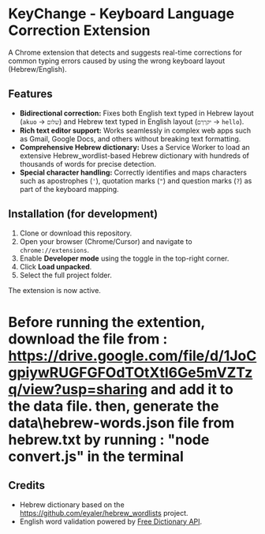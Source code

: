 # KeyChange - Keyboard Language Correction Extension

A Chrome extension that detects and suggests real-time corrections for common typing errors caused by using the wrong keyboard layout (Hebrew/English).

## Features

- **Bidirectional correction:** Fixes both English text typed in Hebrew layout (`akuo` → `שלום`) and Hebrew text typed in English layout (`יקךךם` → `hello`).
- **Rich text editor support:** Works seamlessly in complex web apps such as Gmail, Google Docs, and others without breaking text formatting.
- **Comprehensive Hebrew dictionary:** Uses a Service Worker to load an extensive Hebrew_wordlist-based Hebrew dictionary with hundreds of thousands of words for precise detection.
- **Special character handling:** Correctly identifies and maps characters such as apostrophes (`'`), quotation marks (`"`) and question marks (`?`) as part of the keyboard mapping.

## Installation (for development)

1. Clone or download this repository.  
2. Open your browser (Chrome/Cursor) and navigate to `chrome://extensions`.  
3. Enable **Developer mode** using the toggle in the top-right corner.  
4. Click **Load unpacked**.  
5. Select the full project folder.

The extension is now active.

# Before running the extention, download the file from : https://drive.google.com/file/d/1JoCgpiywRUGFGFOdTOtXtI6Ge5mVZTzq/view?usp=sharing and add it to the data file. then, generate the data\hebrew-words.json file from hebrew.txt by running : "node convert.js" in the terminal


## Credits

- Hebrew dictionary based on the https://github.com/eyaler/hebrew_wordlists project.  
- English word validation powered by [Free Dictionary API](https://dictionaryapi.dev/).
